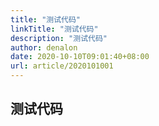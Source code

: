 ```yaml
---
title: "测试代码"
linkTitle: "测试代码"
description: "测试代码"
author: denalon
date: 2020-10-10T09:01:40+08:00
url: article/2020101001
---
```


## 测试代码

